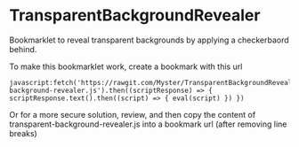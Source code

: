 TransparentBackgroundRevealer
=============================

Bookmarklet to reveal transparent backgrounds by applying a checkerbaord behind.

To make this bookmarklet work, create a bookmark with this url
```
javascript:fetch('https://rawgit.com/Myster/TransparentBackgroundRevealer/master/transparent-background-revealer.js').then((scriptResponse) => { scriptResponse.text().then((script) => { eval(script) }) })
```

Or for a more secure solution, review, and then copy the content of transparent-background-revealer.js into a bookmark url (after removing line breaks)
